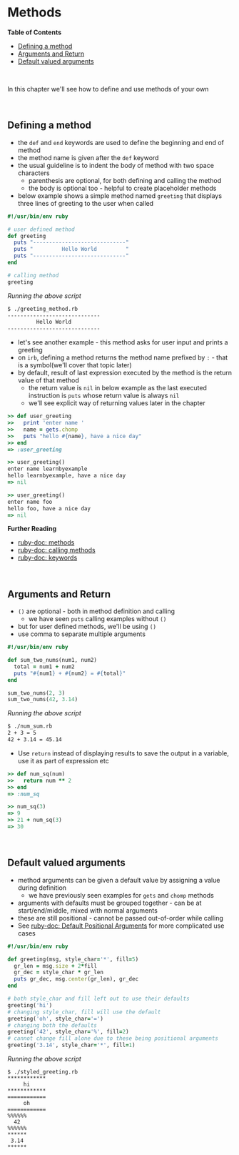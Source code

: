# <a name="methods"></a>Methods

**Table of Contents**

* [Defining a method](#defining-a-method)
* [Arguments and Return](#arguments-and-return)
* [Default valued arguments](#default-valued-arguments)

<br>

In this chapter we'll see how to define and use methods of your own

<br>

## <a name="defining-a-method"></a>Defining a method

* the `def` and `end` keywords are used to define the beginning and end of method
* the method name is given after the `def` keyword
* the usual guideline is to indent the body of method with two space characters
    * parenthesis are optional, for both defining and calling the method
    * the body is optional too - helpful to create placeholder methods
* below example shows a simple method named `greeting` that displays three lines of greeting to the user when called

```ruby
#!/usr/bin/env ruby

# user defined method
def greeting
  puts "-----------------------------"
  puts "         Hello World         "
  puts "-----------------------------"
end

# calling method
greeting
```

*Running the above script*

```bash
$ ./greeting_method.rb
-----------------------------
         Hello World         
-----------------------------
```

* let's see another example - this method asks for user input and prints a greeting
* on `irb`, defining a method returns the method name prefixed by `:` - that is a symbol(we'll cover that topic later)
* by default, result of last expression executed by the method is the return value of that method
    * the return value is `nil` in below example as the last executed instruction is `puts` whose return value is always `nil`
    * we'll see explicit way of returning values later in the chapter

```ruby
>> def user_greeting
>>   print 'enter name '
>>   name = gets.chomp
>>   puts "hello #{name}, have a nice day"
>> end
=> :user_greeting

>> user_greeting()
enter name learnbyexample
hello learnbyexample, have a nice day
=> nil

>> user_greeting()
enter name foo
hello foo, have a nice day
=> nil
```

**Further Reading**

* [ruby-doc: methods](https://ruby-doc.org/core-2.5.0/doc/syntax/methods_rdoc.html)
* [ruby-doc: calling methods](https://ruby-doc.org/core-2.5.0/doc/syntax/calling_methods_rdoc.html)
* [ruby-doc: keywords](https://ruby-doc.org/core-2.5.0/doc/keywords_rdoc.html)

<br>

## <a name="arguments-and-return"></a>Arguments and Return

* `()` are optional - both in method definition and calling
    * we have seen `puts` calling examples without `()`
* but for user defined methods, we'll be using `()`
* use comma to separate multiple arguments

```ruby
#!/usr/bin/env ruby

def sum_two_nums(num1, num2)
  total = num1 + num2
  puts "#{num1} + #{num2} = #{total}"
end

sum_two_nums(2, 3)
sum_two_nums(42, 3.14)
```

*Running the above script*

```bash
$ ./num_sum.rb
2 + 3 = 5
42 + 3.14 = 45.14
```

* Use `return` instead of displaying results to save the output in a variable, use it as part of expression etc

```ruby
>> def num_sq(num)
>>   return num ** 2
>> end
=> :num_sq

>> num_sq(3)
=> 9
>> 21 + num_sq(3)
=> 30
```

<br>

## <a name="default-valued-arguments"></a>Default valued arguments

* method arguments can be given a default value by assigning a value during definition
    * we have previously seen examples for `gets` and `chomp` methods
* arguments with defaults must be grouped together - can be at start/end/middle, mixed with normal arguments
* these are still positional - cannot be passed out-of-order while calling
* See [ruby-doc: Default Positional Arguments](https://ruby-doc.org/core-2.5.0/doc/syntax/calling_methods_rdoc.html#label-Default+Positional+Arguments) for more complicated use cases

```ruby
#!/usr/bin/env ruby

def greeting(msg, style_char='*', fill=5)
  gr_len = msg.size + 2*fill
  gr_dec = style_char * gr_len
  puts gr_dec, msg.center(gr_len), gr_dec
end

# both style_char and fill left out to use their defaults
greeting('hi')
# changing style_char, fill will use the default
greeting('oh', style_char='=')
# changing both the defaults
greeting('42', style_char='%', fill=2)
# cannot change fill alone due to these being positional arguments
greeting('3.14', style_char='*', fill=1)    
```

*Running the above script*

```
$ ./styled_greeting.rb
************
     hi     
************
============
     oh     
============
%%%%%%
  42  
%%%%%%
******
 3.14 
******
```

